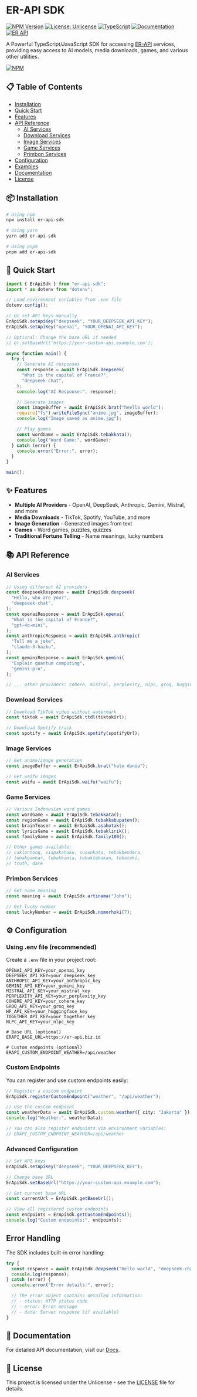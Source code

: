 # ER-API SDK

[![NPM Version](https://img.shields.io/npm/v/er-api-sdk.svg)](https://www.npmjs.com/package/er-api-sdk)
[![License: Unlicense](https://img.shields.io/badge/license-Unlicense-blue.svg)](http://unlicense.org/)
[![TypeScript](https://img.shields.io/badge/TypeScript-4.9%2B-blue)](https://www.typescriptlang.org/)
[![Documentation](https://img.shields.io/badge/docs-TypeDoc-brightgreen)](https://ErBots.github.io/Er-Api-Sdk/)
[![ER API](https://img.shields.io/badge/Er--API-RestApi-%23ffaa00)](https://er-api.biz.id)

A Powerful TypeScript/JavaScript SDK for accessing [ER-API](https://er-api.biz.id) services, providing easy access to AI models, media downloads, games, and various other utilities.

[![NPM](https://nodei.co/npm/er-api-sdk)](https://npmjs.org/package/er-api-sdk)

## 📋 Table of Contents

- [Installation](#installation)
- [Quick Start](#quick-start)
- [Features](#features)
- [API Reference](#api-reference)
  - [AI Services](#ai-services)
  - [Download Services](#download-services)
  - [Image Services](#image-services)
  - [Game Services](#game-services)
  - [Primbon Services](#primbon-services)
- [Configuration](#configuration)
- [Examples](#examples)
- [Documentation](#documentation)
- [License](#license)

## 📦 Installation

```bash
# Using npm
npm install er-api-sdk

# Using yarn
yarn add er-api-sdk

# Using pnpm
pnpm add er-api-sdk
```

## 🚀 Quick Start

```typescript
import { ErApiSdk } from "er-api-sdk";
import * as dotenv from "dotenv";

// Load environment variables from .env file
dotenv.config();

// Or set API keys manually
ErApiSdk.setApiKey("deepseek", "YOUR_DEEPSEEK_API_KEY");
ErApiSdk.setApiKey("openai", "YOUR_OPENAI_API_KEY");

// Optional: Change the base URL if needed
// er.setBaseUrl('https://your-custom-api.example.com');

async function main() {
  try {
    // Generate AI responses
    const response = await ErApiSdk.deepseek(
      "What is the capital of France?",
      "deepseek-chat",
    );
    console.log("AI Response:", response);

    // Generate images
    const imageBuffer = await ErApiSdk.brat("heello world");
    require("fs").writeFileSync("anime.jpg", imageBuffer);
    console.log("Image saved as anime.jpg");

    // Play games
    const wordGame = await ErApiSdk.tebakkata();
    console.log("Word Game:", wordGame);
  } catch (error) {
    console.error("Error:", error);
  }
}

main();
```

## ✨ Features

- **Multiple AI Providers** - OpenAI, DeepSeek, Anthropic, Gemini, Mistral, and more
- **Media Downloads** - TikTok, Spotify, YouTube, and more
- **Image Generation** - Generated images from text
- **Games** - Word games, puzzles, quizzes
- **Traditional Fortune Telling** - Name meanings, lucky numbers

## 📚 API Reference

### AI Services

```typescript
// Using different AI providers
const deepseekResponse = await ErApiSdk.deepseek(
  "Hello, who are you?",
  "deepseek-chat",
);
const openaiResponse = await ErApiSdk.openai(
  "What is the capital of France?",
  "gpt-4o-mini",
);
const anthropicResponse = await ErApiSdk.anthropic(
  "Tell me a joke",
  "claude-3-haiku",
);
const geminiResponse = await ErApiSdk.gemini(
  "Explain quantum computing",
  "gemini-pro",
);

// ... other providers: cohere, mistral, perplexity, nlpc, groq, huggingface, together
```

### Download Services

```typescript
// Download TikTok video without watermark
const tiktok = await ErApiSdk.ttdl(tiktokUrl);

// Download Spotify track
const spotify = await ErApiSdk.spotify(spotifyUrl);
```

### Image Services

```typescript
// Get anime/image generation
const imageBuffer = await ErApiSdk.brat("halo dunia");

// Get waifu images
const waifu = await ErApiSdk.waifu("waifu");
```

### Game Services

```typescript
// Various Indonesian word games
const wordGame = await ErApiSdk.tebakkata();
const regionGame = await ErApiSdk.tebakkabupaten();
const brainTeaser = await ErApiSdk.asahotak();
const lyricsGame = await ErApiSdk.tebaklirik();
const familyGame = await ErApiSdk.family100();

// Other games available:
// caklontong, siapakahaku, susunkata, tebakbendera,
// tebakgambar, tebakkimia, tebaktebakan, tekateki,
// truth, dare
```

### Primbon Services

```typescript
// Get name meaning
const meaning = await ErApiSdk.artinama("John");

// Get lucky number
const luckyNumber = await ErApiSdk.nomorhoki(7);
```

## ⚙️ Configuration

### Using .env file (recommended)

Create a `.env` file in your project root:

```
OPENAI_API_KEY=your_openai_key
DEEPSEEK_API_KEY=your_deepseek_key
ANTHROPIC_API_KEY=your_anthropic_key
GEMINI_API_KEY=your_gemini_key
MISTRAL_API_KEY=your_mistral_key
PERPLEXITY_API_KEY=your_perplexity_key
COHERE_API_KEY=your_cohere_key
GROQ_API_KEY=your_groq_key
HF_API_KEY=your_huggingface_key
TOGETHER_API_KEY=your_together_key
NLPC_API_KEY=your_nlpc_key

# Base URL (optional)
ERAPI_BASE_URL=https://er-api.biz.id

# Custom endpoints (optional)
ERAPI_CUSTOM_ENDPOINT_WEATHER=/api/weather
```

### Custom Endpoints

You can register and use custom endpoints easily:

```typescript
// Register a custom endpoint
ErApiSdk.registerCustomEndpoint("weather", "/api/weather");

// Use the custom endpoint
const weatherData = await ErApiSdk.custom.weather({ city: "Jakarta" });
console.log("Weather:", weatherData);

// You can also register endpoints via environment variables:
// ERAPI_CUSTOM_ENDPOINT_WEATHER=/api/weather
```

### Advanced Configuration

```typescript
// Set API keys
ErApiSdk.setApiKey("deepseek", "YOUR_DEEPSEEK_KEY");

// Change base URL
ErApiSdk.setBaseUrl("https://your-custom-api.example.com");

// Get current base URL
const currentUrl = ErApiSdk.getBaseUrl();

// View all registered custom endpoints
const endpoints = ErApiSdk.getCustomEndpoints();
console.log("Custom endpoints:", endpoints);
```

## Error Handling

The SDK includes built-in error handling:

```typescript
try {
  const response = await ErApiSdk.deepseek("Hello world", "deepseek-chat");
  console.log(response);
} catch (error) {
  console.error("Error details:", error);

  // The error object contains detailed information:
  // - status: HTTP status code
  // - error: Error message
  // - data: Server response (if available)
}
```

## 📖 Documentation

For detailed API documentation, visit our [Docs](https://erbots.github.io/Er-Api-Sdk/).

## 📄 License

This project is licensed under the Unlicense - see the [LICENSE](https://github.com/ErBots/Er-Api-SDK) file for details.
